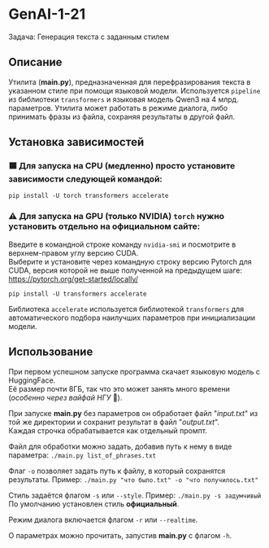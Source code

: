 #     GenAI-1-21
Задача: Генерация текста с заданным стилем

## Описание
Утилита (**main.py**), предназначенная для перефразирования текста в указанном стиле при помощи языковой модели.
Используется `pipeline` из библиотеки `transformers` и языковая модель Qwen3 на 4 млрд. параметров.
Утилита может работать в режиме диалога, либо принимать фразы из файла, сохраняя результаты в другой файл.

## Установка зависимостей
### 🟦 Для запуска на CPU (медленно) просто установите зависимости следующей командой:
```
pip install -U torch transformers accelerate
```
### ⚠️ Для запуска на GPU (только NVIDIA) `torch` нужно установить отдельно на официальном сайте:  
Введите в командной строке команду `nvidia-smi` и посмотрите в верхнем-правом углу версию CUDA.  
Выберите и установите через командную строку версию Pytorch для CUDA, версия которой не выше полученной на предыдущем шаге:  
https://pytorch.org/get-started/locally/  
```
pip install -U transformers accelerate
```
Библиотека `accelerate` используется библиотекой `transformers` для автоматического подбора наилучших параметров при инициализации модели.

## Использование
При первом успешном запуске программа скачает языковую модель с HuggingFace.  
Её размер почти 8ГБ, так что это может занять много времени (*особенно через вайфай НГУ* 🌇).

При запуске **main.py** без параметров он обработает файл "*input.txt*" из той же директории и сохранит результат в файл "*output.txt*".  
Каждая строчка обрабатывается как отдельный промпт.

Файл для обработки можно задать, добавив путь к нему в виде параметра: `./main.py list_of_phrases.txt`

Флаг `-o` позволяет задать путь к файлу, в который сохранятся результаты. Пример: `./main.py "что было.txt" -o "что получилось.txt"`

Стиль задаётся флагом `-s` или `--style`. Пример: `./main.py -s задумчивый`  
По умолчанию установлен стиль **официальный**.

Режим диалога включается флагом `-r` или `--realtime`.

О параметрах можно прочитать, запустив **main.py** с флагом `-h`.